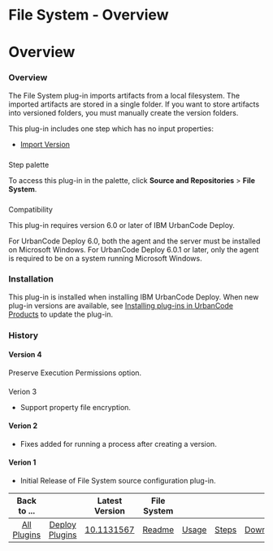 
File System - Overview
======================

# Overview



### Overview




 


The File System plug-in imports artifacts from a local filesystem. The imported artifacts are 
stored in a single folder. If you want to store artifacts into versioned folders, you must manually create the version 
folders.


This plug-in includes one step which has no input properties:


* [Import Version](#import_version)



### 
Step palette


To access this plug-in in the palette, click **Source and Repositories** > **File System**.


### 
Compatibility


This plug-in requires version 6.0 or later of IBM UrbanCode Deploy.


For UrbanCode Deploy 6.0, both the
 agent and the server must be installed on Microsoft Windows. For UrbanCode Deploy 6.0.1 or later, only the agent is 
required to be on a system running Microsoft Windows.


### Installation


This plug-in is installed when installing IBM
 UrbanCode Deploy. When new plug-in versions are available, see [Installing plug-ins in UrbanCode 
Products](https://www.urbancode.com/resource/installing-plug-ins-in-urbancode-products/ "Installing plug-ins in 
UrbanCode Deploy") to update the plug-in.


### History


#### Version 4


Preserve Execution Permissions option.


####
 Verion 3


* Support property file encryption.


#### Verion 2


* Fixes added for running a process after creating a 
version.


#### Verion 1


* Initial Release of File System source configuration plug-in.


|Back to ...||Latest Version|File System ||||
| :---: | :---: | :---: | :---: | :---: | :---: | :---: |
|[All Plugins](../../index.md)|[Deploy Plugins](../README.md)|[10.1131567]()|[Readme](README.md)|[Usage](usage.md)|[Steps](steps.md)|[Downloads](downloads.md)|
